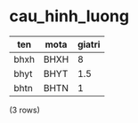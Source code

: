 cau_hinh_luong
==============

| ten  | mota  | giatri |
|------|-------|--------|
| bhxh | BHXH  | 8      |
| bhyt | BHYT  | 1.5    |
| bhtn | BHTN  | 1      |
(3 rows)

